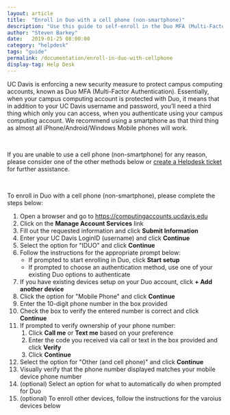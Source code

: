 ```yaml
---
layout: article
title:  "Enroll in Duo with a cell phone (non-smartphone)"
description: "Use this guide to self-enroll in the Duo MFA (Multi-Factor Authentication) service used on campus with a cell phone (non-smartphone)."
author: "Steven Barkey"
date:   2019-01-25 08:00:00
category: "helpdesk"
tags: "guide"
permalink: /documentation/enroll-in-duo-with-cellphone
display-tag: Help Desk
---
```


<p>UC Davis is enforcing a new security measure to protect campus computing accounts, known as Duo MFA (Multi-Factor Authentication).  Essentially, when your campus computing account is protected with Duo, it means that in addition to your UC Davis username and password, you’ll need a third thing which only you can access, when you authenticate using your campus computing account.  We recommend using a smartphone as that third thing as almost all iPhone/Android/Windows Mobile phones will work.</p>
<br />
<p>If you are unable to use a cell phone (non-smartphone) for any reason, please consider one of the other methods below or <a class="external-link" href="https://computing.caes.ucdavis.edu/documentation/help-desk-ticket" target="_parent">create a Helpdesk ticket</a> for further assistance.</p>
<br />
<p>To enroll in Duo with a cell phone (non-smartphone), please complete the steps below:</p>
<ol style="PADDING-LEFT: 30px">
  <li>Open a browser and go to <a class="external-link" href="https://computingaccounts.ucdavis.edu" target="_blank">https://computingaccounts.ucdavis.edu</a></li>
  <li>Click on the <b>Manage Account Services</b> link</li>
  <li>Fill out the requested information and click <b>Submit Information</b></li>
  <li>Enter your UC Davis LoginID (username) and click <b>Continue</b></li>
  <li>Select the option for "IDUO" and click <b>Continue</b></li>
  <li>Follow the instructions for the appropriate prompt below:
    <ul style="PADDING-LEFT: 20px">
      <li>If prompted to start enrolling in Duo, click <b>Start setup</b></li>
      <li>If prompted to choose an authentication method, use one of your existing Duo options to authenticate</li>
    </ul>
  </li>
  <li>If you have existing devices setup on your Duo account, click <b>+ Add another device</b></li>
  <li>Click the option for "Mobile Phone" and click <b>Continue</b></li>
  <li>Enter the 10-digit phone number in the box provided</li>
  <li>Check the box to verify the entered number is correct and click <b>Continue</b></li>
  <li>If prompted to verify ownership of your phone number:
    <ol type="1" style="PADDING-LEFT: 20px">
      <li>Click <b>Call me</b> or <b>Text me</b> based on your preference</li>
      <li>Enter the code you received via call or text in the box provided and click <b>Verify</b></li>
      <li>Click <b>Continue</b></li>
    </ol>
  </li>
  <li>Select the option for "Other (and cell phone)" and click <b>Continue</b></li>
  <li>Visually verify that the phone number displayed matches your mobile device phone number</li>
  <li>(optional) Select an option for what to automatically do when prompted for Duo</li>
  <li>(optional) To enroll other devices, follow the instructions for the varoius devices below</li>
</ol>
